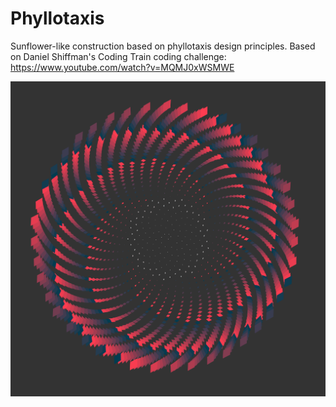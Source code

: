 Phyllotaxis
===========

Sunflower-like construction based on phyllotaxis design principles.
Based on Daniel Shiffman's Coding Train coding challenge:
https://www.youtube.com/watch?v=MQMJ0xWSMWE

<p align="center">
  <img src="images/screenShot.png"/>
</p>

